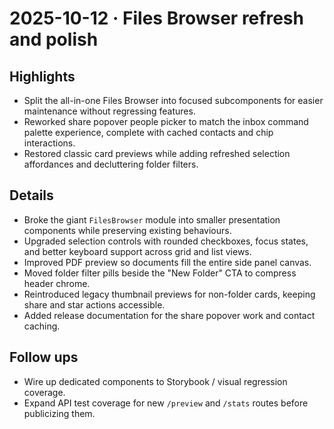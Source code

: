 # 2025-10-12 · Files Browser refresh and polish

## Highlights
- Split the all-in-one Files Browser into focused subcomponents for easier maintenance without regressing features.
- Reworked share popover people picker to match the inbox command palette experience, complete with cached contacts and chip interactions.
- Restored classic card previews while adding refreshed selection affordances and decluttering folder filters.

## Details
- Broke the giant `FilesBrowser` module into smaller presentation components while preserving existing behaviours.
- Upgraded selection controls with rounded checkboxes, focus states, and better keyboard support across grid and list views.
- Improved PDF preview so documents fill the entire side panel canvas.
- Moved folder filter pills beside the "New Folder" CTA to compress header chrome.
- Reintroduced legacy thumbnail previews for non-folder cards, keeping share and star actions accessible.
- Added release documentation for the share popover work and contact caching.

## Follow ups
- Wire up dedicated components to Storybook / visual regression coverage.
- Expand API test coverage for new `/preview` and `/stats` routes before publicizing them.
